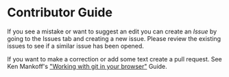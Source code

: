 # Contributor Guide

If you see a mistake or want to suggest an edit you can create an _Issue_ by going to the Issues tab and creating a new issue.  Please review the existing issues to see if a similar issue has been opened.

If you want to make a correction or add some text create a pull request.  See Ken Mankoff's ["Working with git in your browser"](https://nsidc-git-training.readthedocs.io/en/latest/tutorial/working-with-GitHub/50-working-with-existing-repositories.html) Guide.
